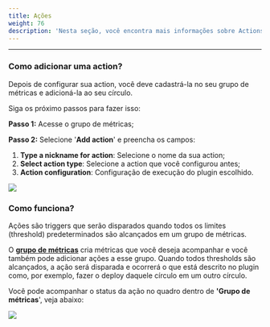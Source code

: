 ```yaml
---
title: Ações
weight: 76
description: 'Nesta seção, você encontra mais informações sobre Actions.'
---
```


---

### Como adicionar uma action?

Depois de configurar sua action, você deve cadastrá-la no seu grupo de métricas e adicioná-la ao seu círculo. 

Siga os próximo passos para fazer isso:

**Passo 1:** Acesse o grupo de métricas;

**Passo 2:** Selecione '**Add action**' e preencha os campos:

1. **Type a nickname for action**: Selecione o nome da sua action;
2. **Select action type**: Selecione a action que você configurou antes;
3. **Action configuration**: Configuração de execução do plugin escolhido.

![](https://lh4.googleusercontent.com/ZsNzqltV7-ayZ5flGjB1tpNmFARKOlNCcW-GyznFxJIwR3e3_sDOXCqP_fZ5GTTCprorbKE2qbJaNSvhYYtv3ToOl2rxUqqeba3lUg_aHM5le0QjB2_6dkHRVar2tI6aBjuhU-Pq)

### **Como funciona?**

Ações são triggers que serão disparados quando todos os limites \(threshold\) predeterminados são alcançados em um grupo de métricas.

O [**grupo de métricas**](/pt/referência/métricas/grupo-de-métricas/) cria métricas que você deseja acompanhar e você também pode adicionar ações a esse grupo. Quando todos thresholds são alcançados, a ação será disparada e ocorrerá o que está descrito no plugin como, por exemplo, fazer o deploy daquele círculo em um outro círculo.

Você pode acompanhar o status da ação no quadro dentro de **'Grupo de métricas**', veja abaixo:

![](https://lh5.googleusercontent.com/YCz6joPhPCj8__wqgl1zRR8ESI2TzrzIkiq3uWoHXdNKaDs_3zoP3kKRYIQGhUNLgMqhmcwiuD55BkRy_rsgBPHY6rMOHXnxCRHqrC6B5dBjsuBtZaTQwH0RBb9Ob2i8kcE9jGG0)
